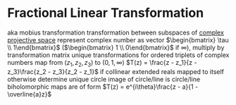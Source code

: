 # Fractional Linear Transformation
aka mobius transformation
transformation between subspaces of [complex projective space](projective-space.md)
represent complex number as vector $\begin{bmatrix} \tau \\ 1\end{bmatrix}$ ($\begin{bmatrix} 1 \\ 0\end{bmatrix}$ if $\infty$), multiply by transformation matrix
unique transformations for ordered triplets of complex numbers
	map from $(z_1, z_2, z_3)$ to $(0, 1, \infty)$
	$T(z) = \frac{z - z_1}{z - z_3}\frac{z_2 - z_3}{z_2 - z_1}$
	if collinear extended reals mapped to itself
	otherwise determine unique circle
image of circle/line is circle/line
biholomorphic maps are of form $T(z) = e^{i\theta}\frac{z - a}{1 - \overline{a}z}$